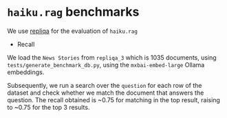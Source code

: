 # `haiku.rag` benchmarks

We use [repliqa](https://huggingface.co/datasets/ServiceNow/repliqa) for the evaluation of `haiku.rag`

* Recall

We load the `News Stories` from `repliqa_3` which is 1035 documents, using `tests/generate_benchmark_db.py`, using the `mxbai-embed-large` Ollama embeddings.

Subsequently, we run a search over the `question` for each row of the dataset and check whether we match the document that answers the question. The recall obtained is ~0.75 for matching in the top result, raising to ~0.75 for the top 3 results.
